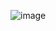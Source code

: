 
![image](https://github.com/01010101010101011010010101101/DiagramaHospital/assets/166523536/d5fdce6d-6eef-4b93-b875-5bf33024bb32)
